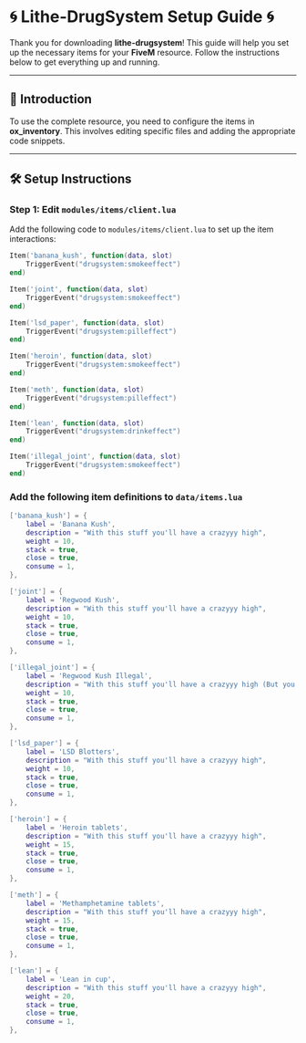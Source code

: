 
# 🌀 Lithe-DrugSystem Setup Guide 🌀

Thank you for downloading **lithe-drugsystem**! This guide will help you set up the necessary items for your **FiveM** resource. Follow the instructions below to get everything up and running.

---

## 📄 Introduction

To use the complete resource, you need to configure the items in **ox_inventory**. This involves editing specific files and adding the appropriate code snippets.

---

## 🛠️ Setup Instructions

### Step 1: Edit `modules/items/client.lua`

Add the following code to `modules/items/client.lua` to set up the item interactions:

```lua
Item('banana_kush', function(data, slot)
    TriggerEvent("drugsystem:smokeeffect")
end)

Item('joint', function(data, slot)
    TriggerEvent("drugsystem:smokeeffect")
end)

Item('lsd_paper', function(data, slot)
    TriggerEvent("drugsystem:pilleffect")
end)

Item('heroin', function(data, slot)
    TriggerEvent("drugsystem:smokeeffect")
end)

Item('meth', function(data, slot)
    TriggerEvent("drugsystem:pilleffect")
end)

Item('lean', function(data, slot)
    TriggerEvent("drugsystem:drinkeffect")
end)

Item('illegal_joint', function(data, slot)
    TriggerEvent("drugsystem:smokeeffect")
end)

```
### Add the following item definitions to `data/items.lua `
```lua
['banana_kush'] = {
    label = 'Banana Kush',
    description = "With this stuff you'll have a crazyyy high",
    weight = 10,
    stack = true,
    close = true,
    consume = 1,
},

['joint'] = {
    label = 'Regwood Kush',
    description = "With this stuff you'll have a crazyyy high",
    weight = 10,
    stack = true,
    close = true,
    consume = 1,
},

['illegal_joint'] = {
    label = 'Regwood Kush Illegal',
    description = "With this stuff you'll have a crazyyy high (But you can get arrested)",
    weight = 10,
    stack = true,
    close = true,
    consume = 1,
},

['lsd_paper'] = {
    label = 'LSD Blotters',
    description = "With this stuff you'll have a crazyyy high",
    weight = 10,
    stack = true,
    close = true,
    consume = 1,
},

['heroin'] = {
    label = 'Heroin tablets',
    description = "With this stuff you'll have a crazyyy high",
    weight = 15,
    stack = true,
    close = true,
    consume = 1,
},

['meth'] = {
    label = 'Methamphetamine tablets',
    description = "With this stuff you'll have a crazyyy high",
    weight = 15,
    stack = true,
    close = true,
    consume = 1,
},

['lean'] = {
    label = 'Lean in cup',
    description = "With this stuff you'll have a crazyyy high",
    weight = 20,
    stack = true,
    close = true,
    consume = 1,
},
```
